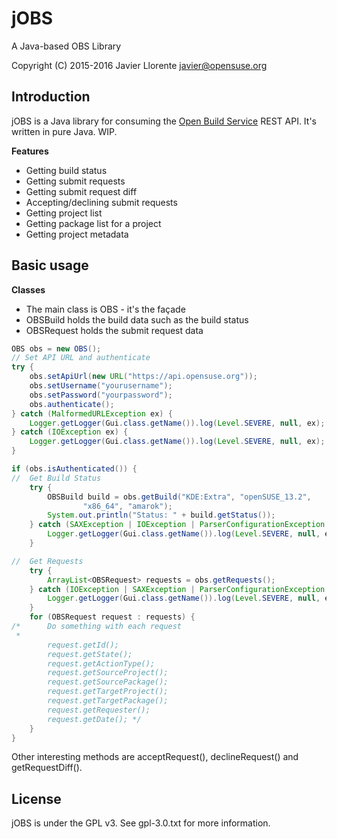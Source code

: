 # jOBS
A Java-based OBS Library

Copyright (C) 2015-2016 Javier Llorente <javier@opensuse.org>

Introduction
---------------
jOBS is a Java library for consuming the [Open Build Service](http://openbuildservice.org/) REST API.
It's written in pure Java.
WIP.

**Features**
- Getting build status
- Getting submit requests
- Getting submit request diff
- Accepting/declining submit requests
- Getting project list
- Getting package list for a project
- Getting project metadata


Basic usage
---------------

**Classes**
- The main class is OBS - it's the façade
- OBSBuild holds the build data such as the build status
- OBSRequest holds the submit request data

```java
OBS obs = new OBS();
// Set API URL and authenticate
try {
    obs.setApiUrl(new URL("https://api.opensuse.org"));
    obs.setUsername("yourusername");
    obs.setPassword("yourpassword");
    obs.authenticate();
} catch (MalformedURLException ex) {
    Logger.getLogger(Gui.class.getName()).log(Level.SEVERE, null, ex);
} catch (IOException ex) {
    Logger.getLogger(Gui.class.getName()).log(Level.SEVERE, null, ex);
}

if (obs.isAuthenticated()) {
//  Get Build Status
    try {
        OBSBuild build = obs.getBuild("KDE:Extra", "openSUSE_13.2", 
                "x86_64", "amarok");
        System.out.println("Status: " + build.getStatus());
    } catch (SAXException | IOException | ParserConfigurationException ex) {
        Logger.getLogger(Gui.class.getName()).log(Level.SEVERE, null, ex);
    }

//  Get Requests
    try {
        ArrayList<OBSRequest> requests = obs.getRequests();
    } catch (IOException | SAXException | ParserConfigurationException ex) {
        Logger.getLogger(Gui.class.getName()).log(Level.SEVERE, null, ex);
    }
    for (OBSRequest request : requests) {
/*      Do something with each request
 *   
        request.getId();
        request.getState();
        request.getActionType();
        request.getSourceProject();
        request.getSourcePackage();
        request.getTargetProject();
        request.getTargetPackage();
        request.getRequester();
        request.getDate(); */
    }
}


```

Other interesting methods are acceptRequest(), declineRequest() and getRequestDiff().


License
---------------
jOBS is under the GPL v3. See gpl-3.0.txt for more information.